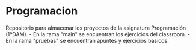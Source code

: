 # Programacion
Repositorio para almacenar los proyectos de la asignatura Programación (1ºDAM).
	- En la rama "main" se encuentran los ejercicios del classroom.
	- En la rama "pruebas" se encuentran apuntes y ejercicios básicos.
